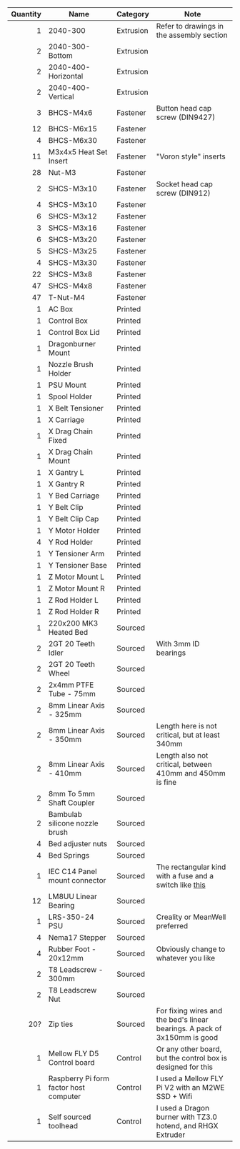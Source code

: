 | Quantity | Name                                   | Category  | Note                                                                      |
|---------:|----------------------------------------|-----------|---------------------------------------------------------------------------|
| 1        | 2040-300                               | Extrusion | Refer to drawings in the assembly section                                 |
| 2        | 2040-300-Bottom                        | Extrusion |                                                                           |
| 2        | 2040-400-Horizontal                    | Extrusion |                                                                           |
| 2        | 2040-400-Vertical                      | Extrusion |                                                                           |
| 3        | BHCS-M4x6                              | Fastener  | Button head cap screw (DIN9427)                                           |
| 12       | BHCS-M6x15                             | Fastener  |                                                                           |
| 4        | BHCS-M6x30                             | Fastener  |                                                                           |
| 11       | M3x4x5 Heat Set Insert                 | Fastener  | "Voron style" inserts                                                     |
| 28       | Nut-M3                                 | Fastener  |                                                                           |
| 2        | SHCS-M3x10                             | Fastener  | Socket head cap screw (DIN912)                                            |
| 4        | SHCS-M3x10                             | Fastener  |                                                                           |
| 6        | SHCS-M3x12                             | Fastener  |                                                                           |
| 3        | SHCS-M3x16                             | Fastener  |                                                                           |
| 6        | SHCS-M3x20                             | Fastener  |                                                                           |
| 5        | SHCS-M3x25                             | Fastener  |                                                                           |
| 4        | SHCS-M3x30                             | Fastener  |                                                                           |
| 22       | SHCS-M3x8                              | Fastener  |                                                                           |
| 47       | SHCS-M4x8                              | Fastener  |                                                                           |
| 47       | T-Nut-M4                               | Fastener  |                                                                           |
| 1        | AC Box                                 | Printed   |                                                                           |
| 1        | Control Box                            | Printed   |                                                                           |
| 1        | Control Box Lid                        | Printed   |                                                                           |
| 1        | Dragonburner Mount                     | Printed   |                                                                           |
| 1        | Nozzle Brush Holder                    | Printed   |                                                                           |
| 1        | PSU Mount                              | Printed   |                                                                           |
| 1        | Spool Holder                           | Printed   |                                                                           |
| 1        | X Belt Tensioner                       | Printed   |                                                                           |
| 1        | X Carriage                             | Printed   |                                                                           |
| 1        | X Drag Chain Fixed                     | Printed   |                                                                           |
| 1        | X Drag Chain Mount                     | Printed   |                                                                           |
| 1        | X Gantry L                             | Printed   |                                                                           |
| 1        | X Gantry R                             | Printed   |                                                                           |
| 1        | Y Bed Carriage                         | Printed   |                                                                           |
| 1        | Y Belt Clip                            | Printed   |                                                                           |
| 1        | Y Belt Clip Cap                        | Printed   |                                                                           |
| 1        | Y Motor Holder                         | Printed   |                                                                           |
| 4        | Y Rod Holder                           | Printed   |                                                                           |
| 1        | Y Tensioner Arm                        | Printed   |                                                                           |
| 1        | Y Tensioner Base                       | Printed   |                                                                           |
| 1        | Z Motor Mount L                        | Printed   |                                                                           |
| 1        | Z Motor Mount R                        | Printed   |                                                                           |
| 1        | Z Rod Holder L                         | Printed   |                                                                           |
| 1        | Z Rod Holder R                         | Printed   |                                                                           |
| 1        | 220x200 MK3 Heated Bed                 | Sourced   |                                                                           |
| 2        | 2GT 20 Teeth Idler                     | Sourced   | With 3mm ID bearings                                                      |
| 2        | 2GT 20 Teeth Wheel                     | Sourced   |                                                                           |
| 2        | 2x4mm PTFE Tube - 75mm                 | Sourced   |                                                                           |
| 2        | 8mm Linear Axis - 325mm                | Sourced   |                                                                           |
| 2        | 8mm Linear Axis - 350mm                | Sourced   | Length here is not critical, but at least 340mm                           |
| 2        | 8mm Linear Axis - 410mm                | Sourced   | Length also not critical, between 410mm and 450mm is fine                 |
| 2        | 8mm To 5mm Shaft Coupler               | Sourced   |                                                                           |
| 2        | Bambulab silicone nozzle brush         | Sourced   |                                                                           |
| 4        | Bed adjuster nuts                      | Sourced   |                                                                           |
| 4        | Bed Springs                            | Sourced   |                                                                           |
| 1        | IEC C14 Panel mount connector          | Sourced   | The rectangular kind with a fuse and a switch like [this](IEC_Socket.png) |
| 12       | LM8UU Linear Bearing                   | Sourced   |                                                                           |
| 1        | LRS-350-24 PSU                         | Sourced   | Creality or MeanWell preferred                                            |
| 4        | Nema17 Stepper                         | Sourced   |                                                                           |
| 4        | Rubber Foot - 20x12mm                  | Sourced   | Obviously change to whatever you like                                     |
| 2        | T8 Leadscrew - 300mm                   | Sourced   |                                                                           |
| 2        | T8 Leadscrew Nut                       | Sourced   |                                                                           |
| 20?      | Zip ties                               | Sourced   | For fixing wires and the bed's linear bearings. A pack of 3x150mm is good |
| 1        | Mellow FLY D5 Control board            | Control   | Or any other board, but the control box is designed for this              |                                                    |
| 1        | Raspberry Pi form factor host computer | Control   | I used a Mellow FLY Pi V2 with an M2WE SSD + Wifi                         |
| 1        | Self sourced toolhead                  | Control   | I used a Dragon burner with TZ3.0 hotend, and RHGX Extruder               |

